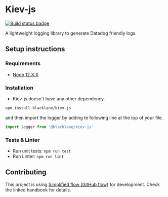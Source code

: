 # Kiev-js

[![Build status badge](https://travis-ci.com/blacklane/kiev-js.svg?token=eqEro8Uh7aLKHHx8ps1S&branch=master)](https://travis-ci.com/blacklane/kiev-js)

A lightweight logging library to generate Datadog friendly logs.

## Setup instructions

### Requirements

* [Node 12.X.X](./.nvmrc)

### Installation

* Kiev-js doesn't have any other dependency.

```sh
npm install blacklane/kiev-js
```

and then import the logger by adding te following line at the top of your file.

```js
import logger from '@blacklane/kiev-js'
```

### Tests & Linter

* Run unit tests: `npm run test`
* Run Linter: `npm run lint`

## Contributing

This project is using [Simplified flow (GitHub flow)](http://handbook.int.blacklane.io/git.html#simplified-flow-github-flow) for development. Check the linked handbook for details.